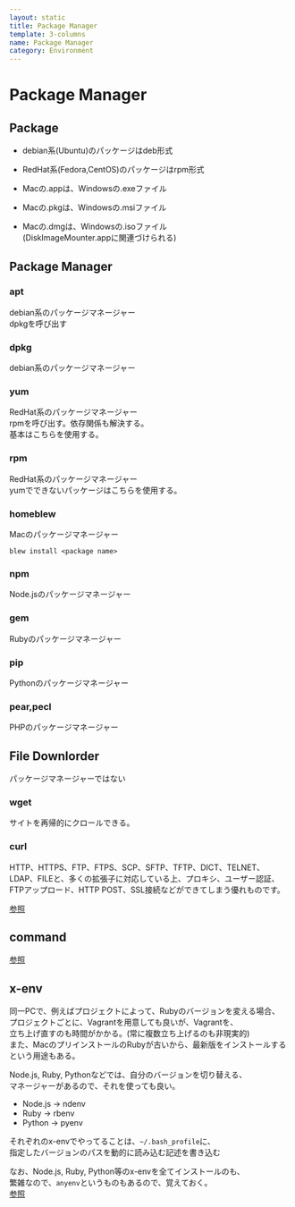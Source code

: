 ```yaml
---
layout: static
title: Package Manager
template: 3-columns
name: Package Manager
category: Environment
---
```


# Package Manager

## Package
- debian系(Ubuntu)のパッケージはdeb形式
- RedHat系(Fedora,CentOS)のパッケージはrpm形式

- Macの.appは、Windowsの.exeファイル
- Macの.pkgは、Windowsの.msiファイル
- Macの.dmgは、Windowsの.isoファイル  
(DiskImageMounter.appに関連づけられる)

## Package Manager

### apt
debian系のパッケージマネージャー  
dpkgを呼び出す

### dpkg
debian系のパッケージマネージャー  

### yum
RedHat系のパッケージマネージャー  
rpmを呼び出す。依存関係も解決する。  
基本はこちらを使用する。

### rpm
RedHat系のパッケージマネージャー  
yumでできないパッケージはこちらを使用する。

### homeblew
Macのパッケージマネージャー
```
blew install <package name>
```

### npm
Node.jsのパッケージマネージャー

### gem
Rubyのパッケージマネージャー

### pip
Pythonのパッケージマネージャー

### pear,pecl
PHPのパッケージマネージャー

## File Downlorder
パッケージマネージャーではない

### wget
サイトを再帰的にクロールできる。

### curl
HTTP、HTTPS、FTP、FTPS、SCP、SFTP、TFTP、DICT、TELNET、LDAP、FILEと、多くの拡張子に対応している上、プロキシ、ユーザー認証、FTPアップロード、HTTP POST、SSL接続などができてしまう優れものです。

[参照](http://d.hatena.ne.jp/ctrlshift/20080129/1201612626)

## command

[参照](http://xref.jp/package)

## x-env

同一PCで、例えばプロジェクトによって、Rubyのバージョンを変える場合、  
プロジェクトごとに、Vagrantを用意しても良いが、Vagrantを、  
立ち上げ直すのも時間がかかる。(常に複数立ち上げるのも非現実的)  
また、MacのプリインストールのRubyが古いから、最新版をインストールする  
という用途もある。

Node.js, Ruby, Pythonなどでは、自分のバージョンを切り替える、  
マネージャーがあるので、それを使っても良い。

- Node.js -> ndenv
- Ruby -> rbenv
- Python -> pyenv

それぞれのx-envでやってることは、`~/.bash_profile`に、  
指定したバージョンのパスを動的に読み込む記述を書き込む

なお、Node.js, Ruby, Python等のx-envを全てインストールのも、  
繁雑なので、`anyenv`というものもあるので、覚えておく。  
[参照](https://qiita.com/yutackall/items/6c48cf56317d8501f6df)
